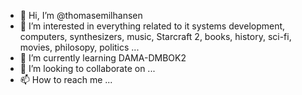 - 👋 Hi, I’m @thomasemilhansen
- 👀 I’m interested in everything related to it systems development, computers, synthesizers, music, Starcraft 2, books, history, sci-fi, movies, philosopy, politics ...
- 🌱 I’m currently learning DAMA-DMBOK2
- 💞️ I’m looking to collaborate on ...
- 📫 How to reach me ...

<!---
thomasemilhansen/thomasemilhansen is a ✨ special ✨ repository because its `README.md` (this file) appears on your GitHub profile.
You can click the Preview link to take a look at your changes.
--->
